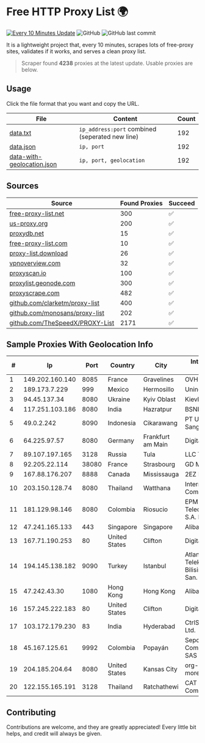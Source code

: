 
# Free HTTP Proxy List 🌍

[![Every 10 Minutes Update](https://github.com/mertguvencli/http-proxy-list/actions/workflows/main.yml/badge.svg?branch=main)](https://github.com/mertguvencli/http-proxy-list/actions/workflows/main.yml)
![GitHub](https://img.shields.io/github/license/mertguvencli/http-proxy-list)
![GitHub last commit](https://img.shields.io/github/last-commit/mertguvencli/http-proxy-list)

It is a lightweight project that, every 10 minutes, scrapes lots of free-proxy sites, validates if it works, and serves a clean proxy list.


> Scraper found **4238** proxies at the latest update. Usable proxies are below.

## Usage

Click the file format that you want and copy the URL.


|File|Content|Count|
|----|-------|-----|
|[data.txt](https://raw.githubusercontent.com/mertguvencli/http-proxy-list/main/proxy-list/data.txt)|`ip_address:port` combined (seperated new line)|192|
|[data.json](https://raw.githubusercontent.com/mertguvencli/http-proxy-list/main/proxy-list/data.json)|`ip, port`|192|
|[data-with-geolocation.json](https://raw.githubusercontent.com/mertguvencli/http-proxy-list/main/proxy-list/data-with-geolocation.json)|`ip, port, geolocation`|192|

## Sources

|Source|Found Proxies|Succeed|
|------|-------------|-------|
|[free-proxy-list.net](https://free-proxy-list.net)|300|✅|
|[us-proxy.org](https://www.us-proxy.org)|200|✅|
|[proxydb.net](http://proxydb.net)|15|✅|
|[free-proxy-list.com](https://free-proxy-list.com/?page=&port=&type%5B%5D=http&type%5B%5D=https&up_time=0&search=Search)|10|✅|
|[proxy-list.download](https://www.proxy-list.download/HTTP)|26|✅|
|[vpnoverview.com](https://vpnoverview.com/privacy/anonymous-browsing/free-proxy-servers)|32|✅|
|[proxyscan.io](https://www.proxyscan.io)|100|✅|
|[proxylist.geonode.com](https://proxylist.geonode.com/api/proxy-list?limit=300&page=1&sort_by=lastChecked&sort_type=desc&protocols=http,https)|300|✅|
|[proxyscrape.com](https://api.proxyscrape.com/v2/?request=displayproxies&protocol=http&timeout=10000&country=all&ssl=all&anonymity=all)|482|✅|
|[github.com/clarketm/proxy-list](https://raw.githubusercontent.com/clarketm/proxy-list/master/proxy-list-raw.txt)|400|✅|
|[github.com/monosans/proxy-list](https://raw.githubusercontent.com/monosans/proxy-list/main/proxies/http.txt)|202|✅|
|[github.com/TheSpeedX/PROXY-List](https://raw.githubusercontent.com/TheSpeedX/PROXY-List/master/http.txt)|2171|✅|


## Sample Proxies With Geolocation Info

|#|Ip|Port|Country|City|Internet Service Provider|
|-|--|----|-------|----|-------------------------|
|1|149.202.160.140|8085|France|Gravelines|OVH SAS|
|2|189.173.7.229|999|Mexico|Hermosillo|Uninet S.A. de C.V|
|3|94.45.137.34|8080|Ukraine|Kyiv Oblast|Kievline LLC|
|4|117.251.103.186|8080|India|Hazratpur|BSNL Internet|
|5|49.0.2.242|8090|Indonesia|Cikarawang|PT Usaha Adi Sanggoro|
|6|64.225.97.57|8080|Germany|Frankfurt am Main|DigitalOcean, LLC|
|7|89.107.197.165|3128|Russia|Tula|LLC TK Altair|
|8|92.205.22.114|38080|France|Strasbourg|GD MASS Network|
|9|167.88.176.207|8888|Canada|Mississauga|2EZ Network Inc.|
|10|203.150.128.74|8080|Thailand|Watthana|Internet Thailand Company Ltd|
|11|181.129.98.146|8080|Colombia|Riosucio|EPM Telecomunicaciones S.A. E.S.P.|
|12|47.241.165.133|443|Singapore|Singapore|Alibaba.com LLC|
|13|167.71.190.253|80|United States|Clifton|DigitalOcean, LLC|
|14|194.145.138.182|9090|Turkey|Istanbul|Atlantis Telekomunikasyon Bilisim Hizmetleri San. Tic. Ltd|
|15|47.242.43.30|1080|Hong Kong|Hong Kong|Alibaba.com LLC|
|16|157.245.222.183|80|United States|Clifton|DigitalOcean, LLC|
|17|103.172.179.230|83|India|Hyderabad|CtrlS Datacenters Ltd.|
|18|45.167.125.61|9992|Colombia|Popayán|Sepcom Comunicaciones SAS|
|19|204.185.204.64|8080|United States|Kansas City|org-morenet.more.net|
|20|122.155.165.191|3128|Thailand|Ratchathewi|CAT Telecom Public Company Limited|



## Contributing

Contributions are welcome, and they are greatly appreciated! Every
little bit helps, and credit will always be given.

